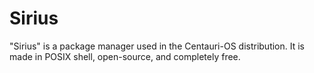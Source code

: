 # Sirius
"Sirius" is a package manager used in the Centauri-OS distribution. It is made in POSIX shell, open-source, and completely free.
